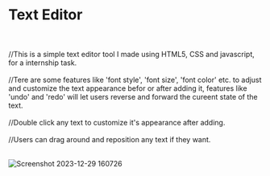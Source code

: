 # Text Editor


<br>
<br>
//This is a simple text editor tool I made using HTML5, CSS and javascript, for a internship task.
<br>
<br>
//Tere are some features like 'font style', 'font size', 'font color' etc. to adjust and customize the text appearance befor or after adding it, features like 'undo' and 'redo' will let users reverse and forward the cureent state of the text.
<br>
<br>
//Double click any text to customize it's appearance after adding.
<br>
<br>
//Users can drag around and reposition any text if they want.
<br>
<br>

![Screenshot 2023-12-29 160726](https://github.com/ArnabDas2001/simple_textEditor/assets/102038057/650838f0-807a-4235-b906-654f950964c7)
